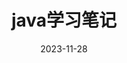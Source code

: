 ---
date: 2023-11-28
# 当前页面内容标题
title: java学习笔记
# 当前页面图标
icon: note
# 分类
category:
  - java
# 标签
tag:
  - java目录
sticky: false
# 是否收藏在博客主题的文章列表中，当填入数字时，数字越大，排名越靠前。
star: true
footer: ✨重走来时路✨
# 是否将该文章添加至文章列表中
# article: false
# 是否将该文章添加至时间线中
# timeline: true
---